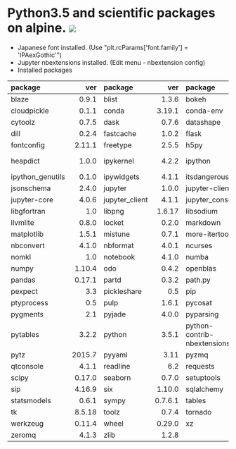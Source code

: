 Python3.5 and scientific packages on alpine.  [![](https://badge.imagelayers.io/tsutomu7/alpine-python:latest.svg)](https://imagelayers.io/?images=tsutomu7/alpine-python:latest)
========

- Japanese font installed. (Use "plt.rcParams['font.family'] = 'IPAexGothic'")
- Jupyter nbextensions installed. (Edit menu - nbextension config)
- Installed packages

package|ver|package|ver|package|ver|package|ver
:--|--:|:--|--:|:--|--:|:--|--:
blaze|0.9.1|blist|1.3.6|bokeh|0.11.1|chest|0.2.3
cloudpickle|0.1.1|conda|3.19.1|conda-env|2.4.5|cycler|0.9.0
cytoolz|0.7.5|dask|0.7.6|datashape|0.5.1|decorator|4.0.6
dill|0.2.4|fastcache|1.0.2|flask|0.10.1|flask-cors|2.1.2
fontconfig|2.11.1|freetype|2.5.5|h5py|2.5.0|hdf5|1.8.15.1
heapdict|1.0.0|ipykernel|4.2.2|ipython|4.1.1|ipython-genutils|0.1.0
ipython_genutils|0.1.0|ipywidgets|4.1.1|itsdangerous|0.24|jinja2|2.8
jsonschema|2.4.0|jupyter|1.0.0|jupyter-client|4.1.1|jupyter-console|4.1.0
jupyter-core|4.0.6|jupyter_client|4.1.1|jupyter_console|4.1.0|jupyter_core|4.0.6
libgfortran|1.0|libpng|1.6.17|libsodium|1.0.3|libxml2|2.9.2
llvmlite|0.8.0|locket|0.2.0|markdown|2.6.5|markupsafe|0.23
matplotlib|1.5.1|mistune|0.7.1|more-itertools|2.2|multipledispatch|0.4.8
nbconvert|4.1.0|nbformat|4.0.1|ncurses|5.9|networkx|1.11
nomkl|1.0|notebook|4.1.0|numba|0.23.1|numexpr|2.4.6
numpy|1.10.4|odo|0.4.2|openblas|0.2.14|openssl|1.0.2f
pandas|0.17.1|partd|0.3.2|path.py|8.1.2|patsy|0.4.0
pexpect|3.3|pickleshare|0.5|pip|8.0.2|psutil|3.4.2
ptyprocess|0.5|pulp|1.6.1|pycosat|0.6.1|pycrypto|2.6.1
pygments|2.1|pyjade|4.0.0|pyparsing|2.0.3|pyqt|4.11.4
pytables|3.2.2|python|3.5.1|python-contrib-nbextensions|alpha|python-dateutil|2.4.2
pytz|2015.7|pyyaml|3.11|pyzmq|15.2.0|qt|4.8.7
qtconsole|4.1.1|readline|6.2|requests|2.9.1|scikit-learn|0.17
scipy|0.17.0|seaborn|0.7.0|setuptools|19.6.2|simplegeneric|0.8.1
sip|4.16.9|six|1.10.0|sqlalchemy|1.0.11|sqlite|3.9.2
statsmodels|0.6.1|sympy|0.7.6.1|tables|3.2.2|terminado|0.5
tk|8.5.18|toolz|0.7.4|tornado|4.3|traitlets|4.1.0
werkzeug|0.11.4|wheel|0.29.0|xz|5.0.5|yaml|0.1.6
zeromq|4.1.3|zlib|1.2.8||||
